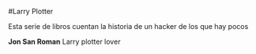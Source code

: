 #Larry Plotter

Esta serie de libros cuentan la historia de un hacker de los que hay pocos

**Jon San Roman** Larry plotter lover
